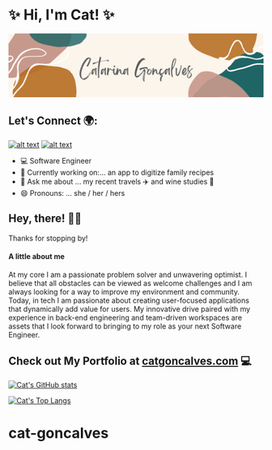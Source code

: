 # ✨ Hi, I'm Cat! ✨
![Personalized Banner](https://github.com/cat-goncalves/portfolio/blob/main/images/portfolio-banner.png)

## Let's Connect 🌍:
<a href="https://www.linkedin.com/in/cat-goncalves"> ![alt text](https://img.shields.io/badge/-LinkedIn-0e76a8?style=plastic&logo=linkedIn)</a>
<a href="https://twitter.com/cgoncalvesdev">![alt text](https://img.shields.io/badge/-Twitter-1DA1F2?style=plastic&logo=Twitter) </a>

- 💻 Software Engineer
- 📲 Currently working on:... an app to digitize family recipes
- 💬 Ask me about ... my recent travels ✈️ and wine studies 🍷
- 😄 Pronouns: ... she / her / hers

## Hey, there! 👋🏼 

Thanks for stopping by!

#### A little about me

At my core I am a passionate problem solver and unwavering optimist. I believe that all obstacles can be viewed as welcome challenges and I am always looking for a way to improve my environment and community. Today, in tech I am passionate about creating user-focused applications that dynamically add value for users. My innovative drive paired with my experience in back-end engineering and team-driven workspaces are assets that I look forward to bringing to my role as your next Software Engineer.


## Check out My Portfolio at [catgoncalves.com](https://slot-machine.catgoncalves.com/) 💻

[![Cat's GitHub stats](https://github-readme-stats.vercel.app/api?username=cat-goncalves)](https://github.com/cat-goncalves/github-readme-stats)
 
[![Cat's Top Langs](https://github-readme-stats.vercel.app/api/top-langs/?username=cat-goncalves&layout=compact)](https://github.com/cat-goncalves/github-readme-stats)


# cat-goncalves
